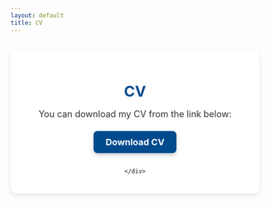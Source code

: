 ```yaml
---
layout: default
title: CV
---
```


<style>
/* CV Section Styles */
.cv-section {
    margin: 2rem auto;
    padding: 1.5rem;
    background: #fff;
    border-radius: 12px;
    box-shadow: 0 4px 10px rgba(0, 0, 0, 0.1);
    text-align: center;
}

.cv-section h2 {
    font-size: 1.875rem; /* Font size for h2 */
    margin-bottom: 1rem;
    color: #004b8d; /* Heading color */
}

.cv-section p {
    font-size: 1.125rem;
    margin-bottom: 1.5rem;
    color: #333;
}

.cv-buttons {
    display: flex;
    flex-direction: column;
    gap: 1rem;
    align-items: center;
}

.cv-button {
    display: inline-flex;
    align-items: center;
    padding: 0.75rem 1.5rem;
    font-size: 1.125rem;
    font-weight: bold;
    color: #fff;
    background-color: #004b8d;
    border-radius: 8px;
    text-decoration: none;
    transition: background-color 0.3s ease, transform 0.3s ease, box-shadow 0.3s ease;
    position: relative;
    overflow: hidden;
    box-shadow: 0 4px 8px rgba(0, 0, 0, 0.2);
}

.cv-button:hover {
    background-color: #5bacfc;
    transform: scale(1.05);
    box-shadow: 0 8px 16px rgba(0, 0, 0, 0.3);
}

.cv-button::after {
    content: '';
    position: absolute;
    top: 50%;
    left: 50%;
    width: 300%;
    height: 300%;
    background: rgba(255, 255, 255, 0.2);
    transform: translate(-50%, -50%) scale(0);
    transition: transform 0.5s ease;
    border-radius: 50%;
}

.cv-button:hover::after {
    transform: translate(-50%, -50%) scale(1);
}
</style>

<!-- CV Section -->
<section class="cv-section">
    <h2>CV</h2>
    <p>You can download my CV from the link below:</p>
    <div class="cv-buttons">
        <a href="https://faizaiqbalsyed.github.io/Faiza_Iqbal___Resume.pdf" class="cv-button cv-button-english" download>
            Download CV
        </a>
        
    </div>
</section>
